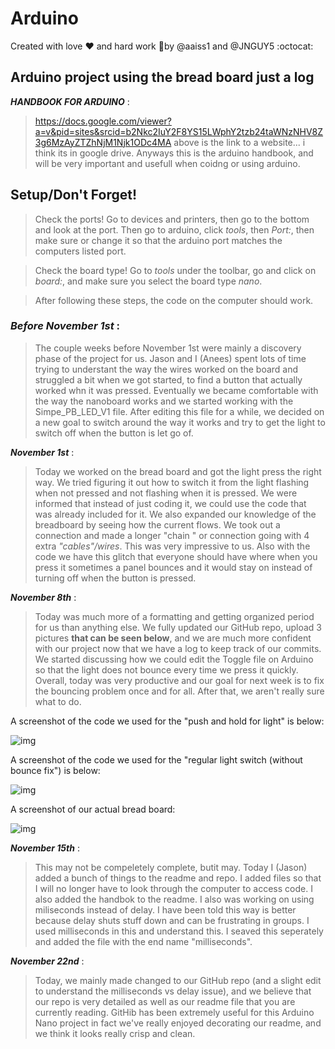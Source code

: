 # Arduino

Created with love :heart: and hard work :metal:by @aaiss1 and @JNGUY5 :octocat:

## Arduino project using the bread board just a log 
_**HANDBOOK FOR ARDUINO**_ : 
  
>https://docs.google.com/viewer?a=v&pid=sites&srcid=b2Nkc2IuY2F8YS15LWphY2tzb24taWNzNHV8Z3g6MzAyZTZhNjM1Njk1ODc4MA
above is the link to a website... i think its in google drive. Anyways this is the arduino handbook, and will be very important and usefull when coidng or using arduino.
## Setup/Don't Forget!
>Check the ports! Go to devices and printers, then go to the bottom and look at the port. Then go to arduino, click _tools_, then _Port:_, then make sure or change it so that the arduino port matches the computers listed port.

>Check the board type! Go to _tools_ under the toolbar, go and click on _board:_, and make sure you select the board type _nano_.

>After following these steps, the code on the computer should work.


### _Before November 1st_ : 

>The couple weeks before November 1st were mainly a discovery phase of the project for us. Jason and I (Anees) spent lots of time trying to understant the way the wires worked on the board and struggled a bit when we got started, to find a button that actually worked whn it was pressed. Eventually we became comfortable with the way the nanoboard works and we started working with the Simpe_PB_LED_V1 file. After editing this file for a while, we decided on a new goal to switch around the way it works and try to get the light to switch off when the button is let go of.

_**November 1st**_ : 

>Today we worked on the bread board and got the light press the right way. We tried figuring it out how to switch it from the light flashing when not pressed and not flashing when it is pressed. We were informed that instead of just coding it, we could use the code that was already included for it. We also expanded our knowledge of the breadboard by seeing how the current flows. We took out a connection and made a longer "chain " or connection going with 4 extra _"cables"/wires_. This was very impressive to us. Also with the code we have this glitch that everyone should have where when you press it sometimes a panel bounces and it would stay on instead of turning off when the button is pressed.  

_**November 8th**_ : 

>Today was much more of a formatting and getting organized period for us than anything else. We fully updated our GitHub repo, upload 3 pictures **that can be seen below**, and we are much more confident with our project now that we have a log to keep track of our commits. We started discussing how we could edit the Toggle file on Arduino so that the light does not bounce every time we press it quickly. Overall, today was very productive and our goal for next week is to fix the bouncing problem once and for all. After that, we aren't really sure what to do.

A screenshot of the code we used for the "push and hold for light" is below:

![img](https://github.com/JNGUY5/Arduino/blob/master/Jj2VFO.jpg)

A screenshot of the code we used for the "regular light switch (without bounce fix") is below:

![img](https://github.com/JNGUY5/Arduino/blob/master/Xxj8QN.jpg)

A screenshot of our actual bread board:

![img](https://github.com/JNGUY5/Arduino/blob/master/H9oz7l.jpg)


_**November 15th**_ : 

>This may not be compeletely complete, butit may. Today I (Jason) added a bunch of things to the readme and repo. I added files so that I will no longer have to look through the computer to access code. I also added the handbok to the readme. I also was working on using miliseconds instead of delay. I have been told this way is better because delay shuts stuff down and can be frustrating in groups. I used milliseconds in this and understand this. I seaved this seperately and added the file with the end name "milliseconds".

_**November 22nd**_ : 

>Today, we mainly made changed to our GitHub repo (and a slight edit to understand the milliseconds vs delay issue), and we believe that our repo is very detailed as well as our readme file that you are currently reading. GitHib has been extremely useful for this Arduino Nano project in fact we've really enjoyed decorating our readme, and we think it looks really crisp and clean.
